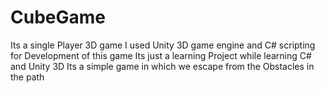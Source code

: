 # CubeGame
Its a single Player 3D game 
I used Unity 3D game engine and C# scripting for Development of this game 
Its just a learning Project while learning C# and Unity 3D
Its a simple game in which we escape from the Obstacles in the path 
